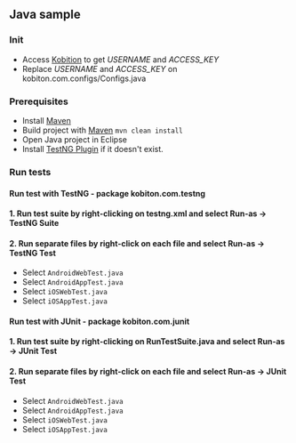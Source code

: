 ## Java sample

### Init

- Access [Kobition](https://portal.kobiton.com) to get *USERNAME* and *ACCESS_KEY*
- Replace *USERNAME* and *ACCESS_KEY* on kobiton.com.configs/Configs.java

### Prerequisites

 - Install [Maven](https://maven.apache.org/install.html)
 - Build project with [Maven](https://maven.apache.org/run-maven/) `mvn clean install`
 - Open Java project in Eclipse
 - Install [TestNG Plugin](http://beust.com/eclipse) if it doesn't exist.

### Run tests

#### Run test with TestNG - package kobiton.com.testng

#### 1. Run test suite by right-clicking on testng.xml and select **Run-as → TestNG Suite**

#### 2. Run separate files by right-click on each file and select **Run-as → TestNG Test**

 - Select `AndroidWebTest.java`  
 - Select `AndroidAppTest.java`  
 - Select `iOSWebTest.java`
 - Select `iOSAppTest.java`

#### Run test with JUnit - package kobiton.com.junit

#### 1. Run test suite by right-clicking on RunTestSuite.java and select **Run-as → JUnit Test**

#### 2. Run separate files by right-click on each file and select **Run-as → JUnit Test**

 - Select `AndroidWebTest.java`  
 - Select `AndroidAppTest.java`  
 - Select `iOSWebTest.java`
 - Select `iOSAppTest.java`